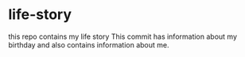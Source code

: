 # life-story
this repo contains my life story
This commit has information about my birthday and also contains information about me.
